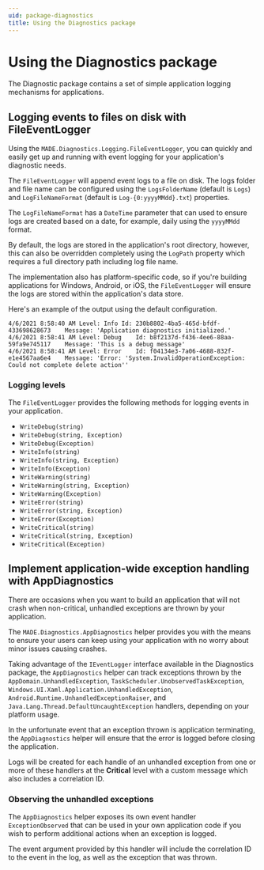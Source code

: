 ```yaml
---
uid: package-diagnostics
title: Using the Diagnostics package
---
```


# Using the Diagnostics package

The Diagnostic package contains a set of simple application logging mechanisms for applications.

## Logging events to files on disk with FileEventLogger

Using the `MADE.Diagnostics.Logging.FileEventLogger`, you can quickly and easily get up and running with event logging for your application's diagnostic needs.

The `FileEventLogger` will append event logs to a file on disk. The logs folder and file name can be configured using the `LogsFolderName` (default is `Logs`) and `LogFileNameFormat` (default is `Log-{0:yyyyMMdd}.txt`) properties.

The `LogFileNameFormat` has a `DateTime` parameter that can used to ensure logs are created based on a date, for example, daily using the `yyyyMMdd` format.

By default, the logs are stored in the application's root directory, however, this can also be overridden completely using the `LogPath` property which requires a full directory path including log file name.

The implementation also has platform-specific code, so if you're building applications for Windows, Android, or iOS, the `FileEventLogger` will ensure the logs are stored within the application's data store.

Here's an example of the output using the default configuration.

```log
4/6/2021 8:58:40 AM	Level: Info	Id: 230b8802-4ba5-465d-bfdf-433698628673	Message: 'Application diagnostics initialized.'
4/6/2021 8:58:41 AM	Level: Debug	Id: b8f2137d-f436-4ee6-88aa-59fa9e745117	Message: 'This is a debug message'
4/6/2021 8:58:41 AM	Level: Error	Id: f04134e3-7a06-4688-832f-e1e4567aa6e4	Message: 'Error: 'System.InvalidOperationException: Could not complete delete action''
```

### Logging levels

The `FileEventLogger` provides the following methods for logging events in your application.

- `WriteDebug(string)`
- `WriteDebug(string, Exception)`
- `WriteDebug(Exception)`
- `WriteInfo(string)`
- `WriteInfo(string, Exception)`
- `WriteInfo(Exception)`
- `WriteWarning(string)`
- `WriteWarning(string, Exception)`
- `WriteWarning(Exception)`
- `WriteError(string)`
- `WriteError(string, Exception)`
- `WriteError(Exception)`
- `WriteCritical(string)`
- `WriteCritical(string, Exception)`
- `WriteCritical(Exception)`

## Implement application-wide exception handling with AppDiagnostics

There are occasions when you want to build an application that will not crash when non-critical, unhandled exceptions are thrown by your application.

The `MADE.Diagnostics.AppDiagnostics` helper provides you with the means to ensure your users can keep using your application with no worry about minor issues causing crashes.

Taking advantage of the `IEventLogger` interface available in the Diagnostics package, the `AppDiagnostics` helper can track exceptions thrown by the `AppDomain.UnhandledException`, `TaskScheduler.UnobservedTaskException`, `Windows.UI.Xaml.Application.UnhandledException`, `Android.Runtime.UnhandledExceptionRaiser`, and `Java.Lang.Thread.DefaultUncaughtException` handlers, depending on your platform usage.

In the unfortunate event that an exception thrown is application terminating, the `AppDiagnostics` helper will ensure that the error is logged before closing the application.

Logs will be created for each handle of an unhandled exception from one or more of these handlers at the **Critical** level with a custom message which also includes a correlation ID. 

### Observing the unhandled exceptions

The `AppDiagnostics` helper exposes its own event handler `ExceptionObserved` that can be used in your own application code if you wish to perform additional actions when an exception is logged. 

The event argument provided by this handler will include the correlation ID to the event in the log, as well as the exception that was thrown.
